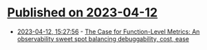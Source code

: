 # [Published on 2023-04-12](index.md)

* [2023-04-12, 15:27:56](https://lobste.rs/s/k60p5e/case_for_function_level_metrics) - [The Case for Function-Level Metrics: An observability sweet spot balancing debuggability, cost, ease](https://fiberplane.com/blog/the-case-for-function-level-metrics)
